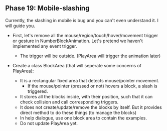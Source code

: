 ## Phase 19: Mobile-slashing
Currently, the slashing in mobile is bug and you can't even understand it. I will guide you.
- First, let's remove all the mouse/region/touch/hover/movement trigger or gesture in NumberBlockAnimation. Let's pretend we haven't implemented any event trigger.
    - The trigger will be outside. (PlayArea will trigger the animation later)

- Create a class BlockArea (that will seperate some concerns of PlayArea):
    - It is a rectangular fixed area that detects mouse/pointer movement.
        - If the mouse/pointer (pressed or not) hovers a block, a slash is triggered.
    - It stores all the blocks inside, with their position, such that it can check collision and call corresponding triggers.
    - It does not create/update/remove the blocks by itself. But it provides direct method to do these things (to manage the blocks)
    - In help dialogue, use one block area to contain the examples.
    - Do not update PlayArea yet.

